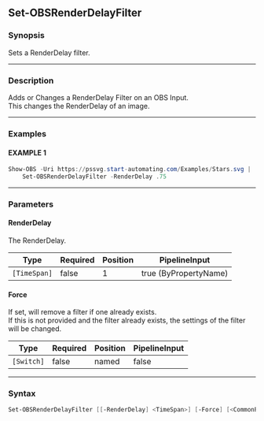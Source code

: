 Set-OBSRenderDelayFilter
------------------------




### Synopsis
Sets a RenderDelay filter.



---


### Description

Adds or Changes a RenderDelay Filter on an OBS Input.    
This changes the RenderDelay of an image.



---


### Examples
#### EXAMPLE 1
```PowerShell
Show-OBS -Uri https://pssvg.start-automating.com/Examples/Stars.svg |    
    Set-OBSRenderDelayFilter -RenderDelay .75
```



---


### Parameters
#### **RenderDelay**

The RenderDelay.






|Type        |Required|Position|PipelineInput        |
|------------|--------|--------|---------------------|
|`[TimeSpan]`|false   |1       |true (ByPropertyName)|



#### **Force**

If set, will remove a filter if one already exists.    
If this is not provided and the filter already exists, the settings of the filter will be changed.






|Type      |Required|Position|PipelineInput|
|----------|--------|--------|-------------|
|`[Switch]`|false   |named   |false        |





---


### Syntax
```PowerShell
Set-OBSRenderDelayFilter [[-RenderDelay] <TimeSpan>] [-Force] [<CommonParameters>]
```
